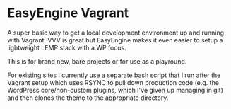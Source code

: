 # EasyEngine Vagrant
A super basic way to get a local development environment up and running with Vagrant. VVV is great but EasyEngine makes it even easier to setup a lightweight LEMP stack with a WP focus.

This is for brand new, bare projects or for use as a playround.

For existing sites I currently use a separate bash script that I run after the Vagrant setup which uses RSYNC to pull down production code (e.g. the WordPress core/non-custom plugins, which I've given up managing in git) and then clones the theme to the appropriate directory.
